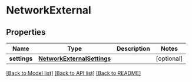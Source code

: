 # NetworkExternal

## Properties
Name | Type | Description | Notes
------------ | ------------- | ------------- | -------------
**settings** | [**NetworkExternalSettings**](NetworkExternalSettings.md) |  | [optional] 

[[Back to Model list]](../README.md#documentation-for-models) [[Back to API list]](../README.md#documentation-for-api-endpoints) [[Back to README]](../README.md)


